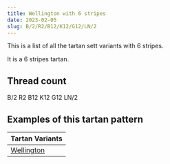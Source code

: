 ```yaml
---
title: Wellington with 6 stripes
date: 2023-02-05
slug: B/2/R2/B12/K12/G12/LN/2
---
```

This is a list of all the tartan sett variants with 6 stripes.

It is a 6 stripes tartan.


## Thread count
B/2 R2 B12 K12 G12 LN/2

## Examples of this tartan pattern

| Tartan Variants |
|---------------|
| [Wellington](/variants/b/2/r2/b12/k12/g12/ln/2-b304080-g008000-k000000-lne0e0e0-rc00000)||
